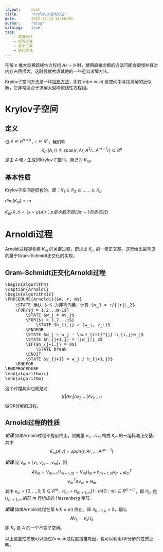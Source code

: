 ```yaml
---
layout:     post
title:      "Krylov子空间方法"
date:       2022-12-12 14:50:00
author:     "Bing"
catalog:    true
tags:
    - 数值分析
    - 矩阵计算
    - 最小二乘
    - 迭代方法
---
```


在解 $n$ 维大型稀疏线性方程组 $Ax = b$ 时，使用直接求解的方法可能会很慢并且对内存占用很大，这时候就考虑其他的一些近似求解方法。

Krylov子空间方法是一种[投影方法](https://qiubinglin.github.io/2022/11/27/Projection-Method-in-Matrix-Computation/)，即在 $m(m \ll n)$ 维空间中寻找真解的近似解，它非常适合于求解大型稀疏线性方程组。

# Krylov子空间
## 定义
设 $A \in R^{n \times n}$，$r \in R^n$，我们称
$$
    K_m(A, r) \triangleq span\{r, Ar, A^2r...A^{m-1}r\} \subseteq R^n
$$
是由 $A$ 和 $r$ 生成的Krylov子空间，简记为 $K_m$。

## 基本性质
Krylov子空间是嵌套的，即：$K_1 \subseteq K_2 \subseteq ... ... \subseteq K_m$

$dim(K_m) \leq m$

$K_m(A, r) = \{x = p(A)r：p是次数不超过m-1的多项式\}$

# Arnoldi过程
Arnoldi过程是构建 $K_m$ 的关键过程，即求出 $K_m$ 的一组正交基。这里给出最常见的基于Gram-Schmidt正交化的实现。

## Gram-Schmidt正交化Arnoldi过程
<pre class="pseudocode">
\begin{algorithm}
\caption{Arnoldi}
\begin{algorithmic}
\PROCEDURE{Arnoldi}{$A, r, m$}
    \STATE 确认 $r$ 为非零向量，计算 $v_1 = r/||r||_2$
    \FOR{$j = 1,2...m-1$}
        \STATE $w_j = Av_j$
        \FOR{$i = 1,2...j$}
            \STATE $h_{i,j} = (w_j, v_i)$
        \ENDFOR
        \STATE $w_j = w_j - \sum_{i=1}^{j} h_{i,j}w_j$
        \STATE $h_{j+1,j} = ||w_j||_2$
        \IF{$h_{j+1,j} = 0$}
            \STATE break
        \ENDIF
        \STATE $v_{j+1} = w_j / h_{j+1,j}$
    \ENDFOR
\ENDPROCEDURE
\end{algorithmic}
\end{algorithm}
</pre>

这个过程其实也就是对
$$
(r|Av_1|Av_2|...|Av_{k-1})
$$
做QR分解的过程。

## Arnoldi过程的性质
***定理*** 如果Arnoldi过程不提前终止，则向量 $v_1,...v_m$ 构成 $K_m$ 的一组标准正交基，其中
$$
    K_m(A, r) = span\{r, Ar, ..., Ar^{m-1}\}
$$

***定理*** 设 $V_m = [v_1, v_2,..., v_m]$，则
$$
    AV_m = V_{m+1}H_{m+1,m} = V_mH_m + h_{m+1,m}v_{m+1}e_m^T
$$
$$
    V_m^T A V_m = H_m
$$
其中 $e_m = [0,...,0,1] \in R^m$，$H_m = H_{m+1,m}(1:m)(1:m) \in R^{m \times m}$，即 $H_m$ 是 $H_{m+1,m}$ 的前 $m$ 行组成的 $Hessenberg$ 矩阵。

***定理*** 如果Arnoldi过程在第 $k(k \leq m)$ 终止，即 $h_{k+1,k} = 0$，那么
$$
    AV_k = V_k H_k
$$
即 $K_k$ 是 $A$ 的一个不变子空间。

以上这些性质既可以通过Arnoldi过程直接推导出，也可以利用QR分解的性质证明。